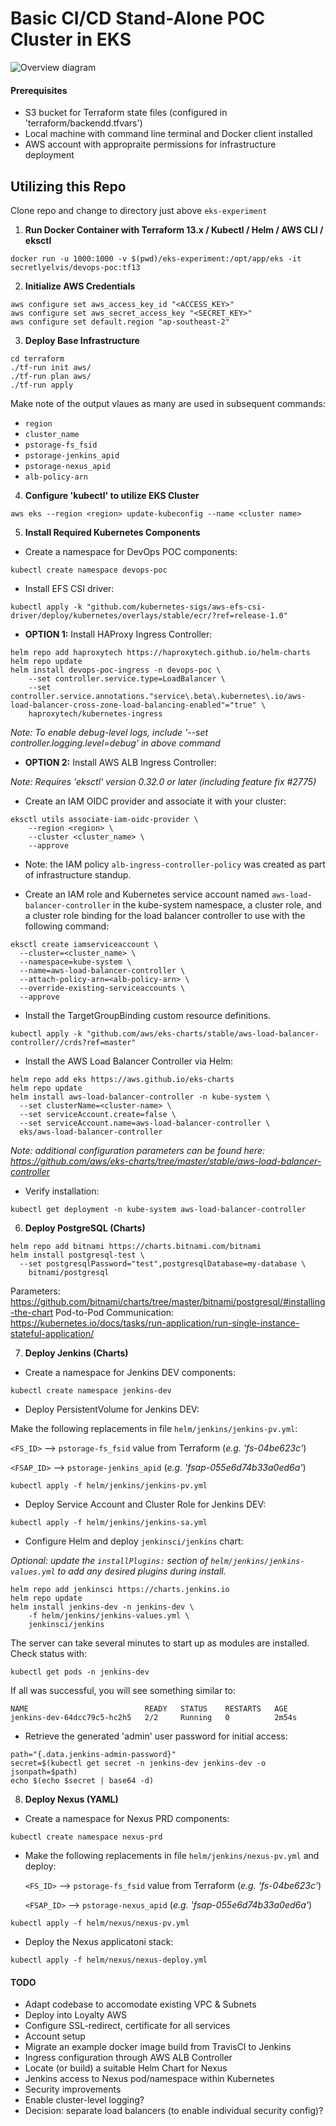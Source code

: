 # **Basic CI/CD Stand-Alone POC Cluster in EKS**

![Overview diagram](./images/Overview.jpg)

#### Prerequisites
- S3 bucket for Terraform state files (configured in 'terraform/backendd.tfvars')
- Local machine with command line terminal and Docker client installed
- AWS account with appropraite permissions for infrastructure deployment
## **Utilizing this Repo**
Clone repo and change to directory just above `eks-experiment`
1. **Run Docker Container with Terraform 13.x / Kubectl / Helm / AWS CLI / eksctl**

`docker run -u 1000:1000 -v $(pwd)/eks-experiment:/opt/app/eks -it secretlyelvis/devops-poc:tf13`

2. **Initialize AWS Credentials**
```
aws configure set aws_access_key_id "<ACCESS_KEY>"
aws configure set aws_secret_access_key "<SECRET_KEY>"
aws configure set default.region "ap-southeast-2"
```
3. **Deploy Base Infrastructure**
```
cd terraform
./tf-run init aws/
./tf-run plan aws/
./tf-run apply
```
Make note of the output vlaues as many are used in subsequent commands:
- `region`
- `cluster_name`
- `pstorage-fs_fsid`
- `pstorage-jenkins_apid`
- `pstorage-nexus_apid`
- `alb-policy-arn`

4. **Configure 'kubectl' to utilize EKS Cluster**

`aws eks --region <region> update-kubeconfig --name <cluster name>`

5. **Install Required Kubernetes Components**

- Create a namespace for DevOps POC components:

`kubectl create namespace devops-poc`

- Install EFS CSI driver:

`kubectl apply -k "github.com/kubernetes-sigs/aws-efs-csi-driver/deploy/kubernetes/overlays/stable/ecr/?ref=release-1.0"`

- **OPTION 1:** Install HAProxy Ingress Controller:

```
helm repo add haproxytech https://haproxytech.github.io/helm-charts
helm repo update
helm install devops-poc-ingress -n devops-poc \
    --set controller.service.type=LoadBalancer \
    --set controller.service.annotations."service\.beta\.kubernetes\.io/aws-load-balancer-cross-zone-load-balancing-enabled"="true" \
    haproxytech/kubernetes-ingress
```

_Note: To enable debug-level logs, include '--set controller.logging.level=debug' in above command_

- **OPTION 2:** Install AWS ALB Ingress Controller:

_Note: Requires 'eksctl' version 0.32.0 or later (including feature fix #2775)_

- Create an IAM OIDC provider and associate it with your cluster:

```
eksctl utils associate-iam-oidc-provider \
    --region <region> \
    --cluster <cluster_name> \
    --approve
```

- Note: the IAM policy `alb-ingress-controller-policy` was created as part of infrastructure standup.

- Create an IAM role and Kubernetes service account named `aws-load-balancer-controller` in the kube-system namespace, a cluster role, and a cluster role binding for the load balancer controller to use with the following command: 

```
eksctl create iamserviceaccount \
  --cluster=<cluster_name> \
  --namespace=kube-system \
  --name=aws-load-balancer-controller \
  --attach-policy-arn=<alb-policy-arn> \
  --override-existing-serviceaccounts \
  --approve
```

- Install the TargetGroupBinding custom resource definitions.

`kubectl apply -k "github.com/aws/eks-charts/stable/aws-load-balancer-controller//crds?ref=master"`

- Install the AWS Load Balancer Controller via Helm:

```
helm repo add eks https://aws.github.io/eks-charts
helm repo update
helm install aws-load-balancer-controller -n kube-system \
  --set clusterName=<cluster-name> \
  --set serviceAccount.create=false \
  --set serviceAccount.name=aws-load-balancer-controller \
  eks/aws-load-balancer-controller
```

_Note: additional configuration parameters can be found here: https://github.com/aws/eks-charts/tree/master/stable/aws-load-balancer-controller_

- Verify installation:

`kubectl get deployment -n kube-system aws-load-balancer-controller`

6. **Deploy PostgreSQL (Charts)**

```
helm repo add bitnami https://charts.bitnami.com/bitnami
helm install postgresql-test \
  --set postgresqlPassword="test",postgresqlDatabase=my-database \
    bitnami/postgresql
```

Parameters: https://github.com/bitnami/charts/tree/master/bitnami/postgresql/#installing-the-chart
Pod-to-Pod Communication: https://kubernetes.io/docs/tasks/run-application/run-single-instance-stateful-application/

7. **Deploy Jenkins (Charts)**

- Create a namespace for Jenkins DEV components:

`kubectl create namespace jenkins-dev`

- Deploy PersistentVolume for Jenkins DEV:

Make the following replacements in file `helm/jenkins/jenkins-pv.yml`:

  `<FS_ID>` --> `pstorage-fs_fsid` value from Terraform (*e.g. 'fs-04be623c'*)

  `<FSAP_ID>` --> `pstorage-jenkins_apid` (*e.g. 'fsap-055e6d74b33a0ed6a'*)

`kubectl apply -f helm/jenkins/jenkins-pv.yml`

- Deploy Service Account and Cluster Role for Jenkins DEV:

`kubectl apply -f helm/jenkins/jenkins-sa.yml`

- Configure Helm and deploy `jenkinsci/jenkins` chart:

_Optional: update the `installPlugins:` section of `helm/jenkins/jenkins-values.yml` to add any desired plugins during install._
```
helm repo add jenkinsci https://charts.jenkins.io
helm repo update
helm install jenkins-dev -n jenkins-dev \
    -f helm/jenkins/jenkins-values.yml \
    jenkinsci/jenkins
```
The server can take several minutes to start up as modules are installed.  Check status with:

`kubectl get pods -n jenkins-dev`

If all was successful, you will see something similar to:

```
NAME                          READY   STATUS    RESTARTS   AGE
jenkins-dev-64dcc79c5-hc2h5   2/2     Running   0          2m54s
```

- Retrieve the generated 'admin' user password for initial access:
```
path="{.data.jenkins-admin-password}"
secret=$(kubectl get secret -n jenkins-dev jenkins-dev -o jsonpath=$path)
echo $(echo $secret | base64 -d)
```

8. **Deploy Nexus (YAML)**

- Create a namespace for Nexus PRD components:

`kubectl create namespace nexus-prd`

- Make the following replacements in file `helm/jenkins/nexus-pv.yml` and deploy:

  `<FS_ID>` --> `pstorage-fs_fsid` value from Terraform (*e.g. 'fs-04be623c'*)

  `<FSAP_ID>` --> `pstorage-nexus_apid` (*e.g. 'fsap-055e6d74b33a0ed6a'*)

`kubectl apply -f helm/nexus/nexus-pv.yml`

- Deploy the Nexus applicatoni stack:

`kubectl apply -f helm/nexus/nexus-deploy.yml`

#### TODO

- Adapt codebase to accomodate existing VPC & Subnets
- Deploy into Loyalty AWS
- Configure SSL-redirect, certificate for all services
- Account setup
- Migrate an example docker image build from TravisCI to Jenkins
- Ingress configuration through AWS ALB Controller
- Locate (or build) a suitable Helm Chart for Nexus
- Jenkins access to Nexus pod/namespace within Kubernetes
- Security improvements
- Enable cluster-level logging?
- Decision: separate load balancers (to enable individual security config)?
